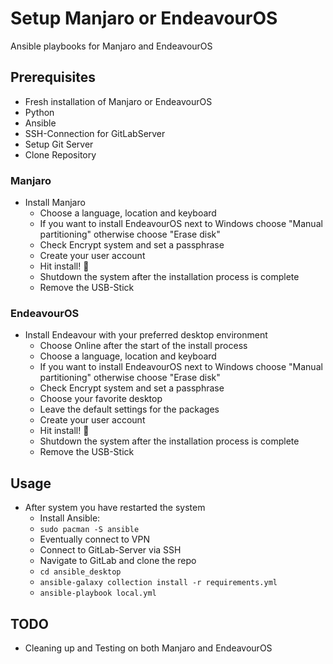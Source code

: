 # Setup Manjaro or EndeavourOS

Ansible playbooks for Manjaro and EndeavourOS

## Prerequisites

- Fresh installation of Manjaro or EndeavourOS
- Python
- Ansible
- SSH-Connection for GitLabServer
- Setup Git Server 
- Clone Repository



### Manjaro 
- Install Manjaro 
    - Choose a language, location and keyboard
    - If you want to install EndeavourOS next to Windows choose "Manual partitioning" otherwise choose "Erase disk"
    - Check Encrypt system and set a passphrase
    - Create your user account
    - Hit install! :rocket:
    - Shutdown the system after the installation process is complete
    - Remove the USB-Stick

### EndeavourOS
- Install Endeavour with your preferred desktop environment
    - Choose Online after the start of the install process
    - Choose a language, location and keyboard
    - If you want to install EndeavourOS next to Windows choose "Manual partitioning" otherwise choose "Erase disk"
    - Check Encrypt system and set a passphrase
    - Choose your favorite desktop
    - Leave the default settings for the packages
    - Create your user account
    - Hit install! :rocket:
    - Shutdown the system after the installation process is complete
    - Remove the USB-Stick

## Usage
- After system you have restarted the system
    - Install Ansible:
    - `sudo pacman -S ansible`
    - Eventually connect to VPN
    - Connect to GitLab-Server via SSH
    - Navigate to GitLab and clone the repo
    - `cd ansible_desktop`
    - `ansible-galaxy collection install -r requirements.yml`
    - `ansible-playbook local.yml` 
## TODO
 - Cleaning up and Testing on both Manjaro and EndeavourOS

